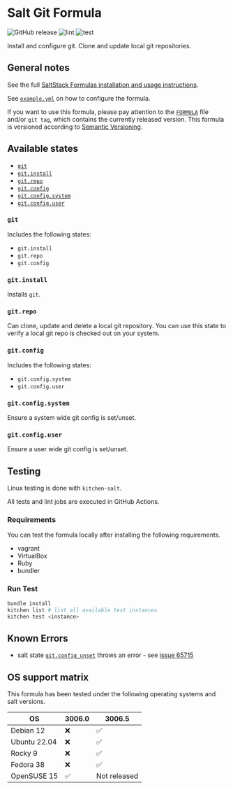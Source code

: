 # Salt Git Formula

![GitHub release](https://img.shields.io/github/v/release/genaumann/salt-git-formula)
![lint][lint_badge]
![test][test_badge]

Install and configure git.
Clone and update local git repositories.

## General notes

See the full [SaltStack Formulas installation and usage instructions][install].

See [`example.yml`](example.yml) on how to configure the formula.

If you want to use this formula, please pay attention to the [`FORMULA`](FORMULA) file and/or `git tag`,
which contains the currently released version.
This formula is versioned according to [Semantic Versioning](http://semver.org/).

## Available states

- [`git`](git/init.sls)
- [`git.install`](git/install.sls)
- [`git.repo`](git/repo.sls)
- [`git.config`](git/config/init.sls)
- [`git.config.system`](git/config/system.sls)
- [`git.config.user`](git/config/user.sls)

### `git`

Includes the following states:

- `git.install`
- `git.repo`
- `git.config`

### `git.install`

Installs `git`.

### `git.repo`

Can clone, update and delete a local git repository.
You can use this state to verify a local git repo is checked out on your system.

### `git.config`

Includes the following states:

- `git.config.system`
- `git.config.user`

### `git.config.system`

Ensure a system wide git config is set/unset.

### `git.config.user`

Ensure a user wide git config is set/unset.

## Testing

Linux testing is done with `kitchen-salt`.

All tests and lint jobs are executed in GitHub Actions.

### Requirements

You can test the formula locally after installing the following requirements.

- vagrant
- VirtualBox
- Ruby
- bundler

### Run Test

```bash
bundle install
kitchen list # list all available test instances
kitchen test <instance>
```

## Known Errors

- salt state [`git.config_unset`][config_unset] throws an error - see [issue 65715][issue]

## OS support matrix

This formula has been tested under the following operating systems and salt versions.

| OS           | 3006.0 | 3006.5       |
| ------------ | ------ | ------------ |
| Debian 12    | :x:    | ✅           |
| Ubuntu 22.04 | :x:    | ✅           |
| Rocky 9      | :x:    | ✅           |
| Fedora 38    | :x:    | ✅           |
| OpenSUSE 15  | ✅     | Not released |

[install]: https://docs.saltproject.io/en/latest/topics/development/conventions/formulas.html
[config_unset]: https://docs.saltproject.io/en/latest/ref/states/all/salt.states.git.html#salt.states.git.config_unset
[issue]: https://github.com/saltstack/salt/issues/65715
[lint_badge]: https://github.com/genaumann/salt-git-formula/actions/workflows/lint.yml/badge.svg?branch=main
[test_badge]: https://github.com/genaumann/salt-git-formula/actions/workflows/salt-kitchen.yml/badge.svg?branch=main
